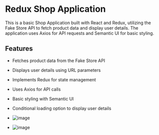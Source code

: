 # Redux Shop Application

This is a basic Shop Application built with React and Redux, utilizing the Fake Store API to fetch product data and display user details. The application uses Axios for API requests and Semantic UI for basic  styling.

## Features

- Fetches product data from the Fake Store API
- Displays user details using URL parameters
- Implements Redux for state management
- Uses Axios for API calls
- Basic styling with Semantic UI
- Conditional loading option to display user details

- ![image](https://github.com/user-attachments/assets/ea587ccf-6d75-4ff7-a007-a7714c752810)

- ![image](https://github.com/user-attachments/assets/ec9d3197-dc8b-45b2-bf3d-0c1182664d4c)

